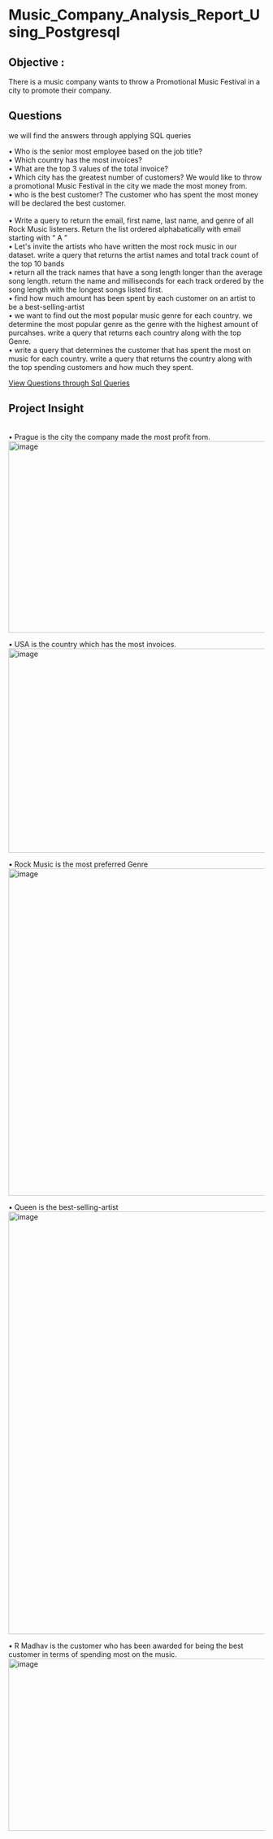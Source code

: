 # Music_Company_Analysis_Report_Using_Postgresql
## Objective : 
There is a music company wants to throw a Promotional Music Festival in a city to promote their company.
## Questions 
we will find the answers through applying SQL queries

•	Who is the senior most employee based on the job title?
<br>
•	Which country has the most invoices?
<br>
•	What are the top 3 values of the total invoice?
<br>
•	Which city has the greatest number of customers? We would like to throw a promotional Music Festival in the city we made the most money from. 
<br>
•	who is the best customer? The customer who has spent the most money will be declared the best customer.  
<br>
•	Write a query to return the email, first name, last name, and genre of all Rock Music listeners. Return the list ordered alphabatically with email starting with “ A ” 
<br>
•	Let's invite the artists who have written the most rock music in our dataset. write a query that returns the artist names and total track count of the top 10 bands 
<br>
•	return all the track names that have a song length longer than the average song length. return the name and milliseconds for each track ordered by the song length with the longest songs listed first.
<br>
•	find how much amount has been spent by each customer on an artist to be a best-selling-artist
<br>
•	we want to find out the most popular music genre for each country. we determine the most popular genre as the genre with the highest amount of purcahses. write a query that returns each country along with the top Genre.
<br>
•	write a query that determines the customer that has spent the most on music for each country. write a query that returns the country along with the top spending customers and how much they spent.

<a href ="https://github.com/rinasingh1/Music_Company_Analysis_Report_Using_Postgresql-/blob/main/Music%20Company%20Analysis%20Report.pptx">View Questions through Sql Queries</a>
## Project Insight
<br>
•	Prague is the city the company made the most profit from. 
<br>
<img width="869" height="377" alt="image" src="https://github.com/user-attachments/assets/8ca50a1c-d3ac-40d6-bbcb-71801af0a2ef" />

•	USA is the country which has the most invoices.
<br>
<img width="869" height="402" alt="image" src="https://github.com/user-attachments/assets/7e6418b1-853d-4da7-95e2-1f6520edcee4" />

•	Rock Music is the most preferred Genre
<br>
<img width="829" height="644" alt="image" src="https://github.com/user-attachments/assets/c5dbb9fa-e181-48ce-8464-73b83526c5a4" />


•	Queen is the best-selling-artist
<br>
<img width="1706" height="832" alt="image" src="https://github.com/user-attachments/assets/5007723b-8afb-4c71-9925-ebfdf61e9f9c" />

•	R Madhav is the customer who has been awarded for being the best customer in terms of spending most on the music. 
<img width="1424" height="339" alt="image" src="https://github.com/user-attachments/assets/08226127-43e8-4c2c-9a50-5f3c22312a4d" />



